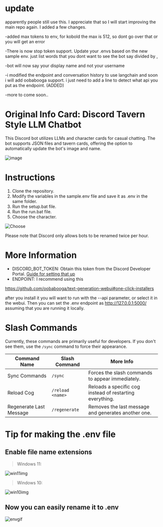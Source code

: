 # update
apparently people still use this. I appreciate that so I will start improving the main repo again. I added a few changes. 

-added max tokens to env, for kobold the max is 512, so dont go over that or you will get an error

-There is now stop token support. Update your .envs based on the new sample env. just list words that you dont want to see the bot say divided by , 

-bot will now say your display name and not your username

-i modified the endpoint and conversation history to use langchain and soon i will add oobabooga support. i just need to add a line to detect what api you put as the endpoint. (ADDED)

-more to come soon..

# Original Info Card: Discord Tavern Style LLM Chatbot

This Discord bot utilizes LLMs and character cards for casual chatting. The bot supports JSON files and tavern cards, offering the option to automatically update the bot's image and name.

![image](https://i.imgur.com/VPzquLom.png)

# Instructions

1. Clone the repository.
2. Modify the variables in the sample.env file and save it as .env in the same folder.
3. Run the setup.bat file.
4. Run the run.bat file.
5. Choose the character.

![Choose](https://i.imgur.com/qY6ZpB8.png)

Please note that Discord only allows bots to be renamed twice per hour.

# More Information

- DISCORD_BOT_TOKEN: Obtain this token from the Discord Developer Portal. [Guide for setting that up](https://rentry.org/discordbotguide)
- ENDPOINT: I recommend using this

https://github.com/oobabooga/text-generation-webui#one-click-installers

after you install it you will want to run with the --api parameter, or select it in the webui. Then you can set the .env endpoint as http://127.0.0.1:5000/ assuming that you are running it locally.

# Slash Commands

Currently, these commands are primarily useful for developers. If you don't see them, use the `/sync` command to force their appearance.

| Command Name          | Slash Command   | More Info                                                      |
|-----------------------|-----------------|----------------------------------------------------------------|
| Sync Commands         | `/sync`         | Forces the slash commands to appear immediately.               |
| Reload Cog            | `/reload <name>`| Reloads a specific cog instead of restarting everything.       |
| Regenerate Last Message| `/regenerate`   | Removes the last message and generates another one.             |

# Tip for making the .env file
## Enable file name extensions
> Windows 11:

![win11img](https://i.imgur.com/HayEcPol.png)
> Windows 10:

![win10img](https://i.imgur.com/BsmMUjo.png)
## Now you can easily rename it to .env
![envgif](https://github.com/ausboss/PygDiscordBot/blob/main/how-to-env.gif)
